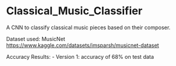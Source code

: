 # Classical_Music_Classifier
 A CNN to classify classical music pieces based on their composer.

 Dataset used: MusicNet https://www.kaggle.com/datasets/imsparsh/musicnet-dataset

 Accuracy Results:
    - Version 1: accuracy of 68% on test data